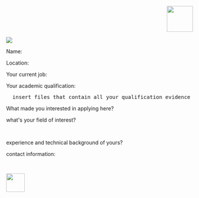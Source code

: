 <p align="right">
  <img src="https://github.com/user-attachments/assets/076269d2-f810-4068-90cd-08c2d4a6a975" width="70"/></p>
</p>
<p align="top-center">
  <img src="https://capsule-render.vercel.app/api?type=wave&color=auto&height=300&section=header&text=capsule%20render&fontSize=90" />
</p>


Name: 

Location:

Your current job:

Your academic qualification:
<pre>
  insert files that contain all your qualification evidence
</pre>
What made you interested in applying here?

what's your field of interest?
<pre>
  
</pre>
experience and technical background of yours?

contact information:
<pre>

</pre>
<a href="https://www.instagram.com/thepiyushmalhotra/">
  <img height="50" src="https://user-images.githubusercontent.com/46517096/166974368-9798f39f-1f46-499c-b14e-81f0a3f83a06.png"/>
</a>

